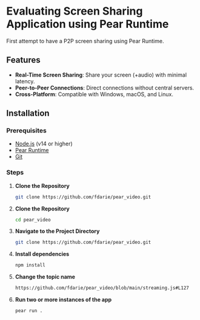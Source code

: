 # Evaluating Screen Sharing Application using Pear Runtime

First attempt to have a P2P screen sharing using Pear Runtime.

## Features

- **Real-Time Screen Sharing**: Share your screen (+audio) with minimal latency.
- **Peer-to-Peer Connections**: Direct connections without central servers.
- **Cross-Platform**: Compatible with Windows, macOS, and Linux.

## Installation

### Prerequisites

- [Node.js](https://nodejs.org/) (v14 or higher)
- [Pear Runtime](https://docs.pears.com/guides/getting-started)
- [Git](https://git-scm.com/)

### Steps

1. **Clone the Repository**

   ```bash
   git clone https://github.com/fdarie/pear_video.git

2. **Clone the Repository**

   ```bash
   cd pear_video
   
3. **Navigate to the Project Directory**

   ```bash
   git clone https://github.com/fdarie/pear_video.git

4. **Install dependencies**

   ```bash
   npm install

5. **Change the topic name**

   ```bash
   https://github.com/fdarie/pear_video/blob/main/streaming.js#L127

6. **Run two or more instances of the app**

   ```bash
   pear run .
   

